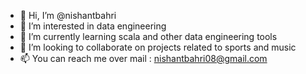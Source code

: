 - 👋 Hi, I’m @nishantbahri
- 👀 I’m interested in data engineering
- 🌱 I’m currently learning scala and other data engineering tools
- 💞️ I’m looking to collaborate on projects related to sports and music
- 📫 You can reach me over mail : nishantbahri08@gmail.com

<!---
nishantbahri/nishantbahri is a ✨ special ✨ repository because its `README.md` (this file) appears on your GitHub profile.
You can click the Preview link to take a look at your changes.
--->
